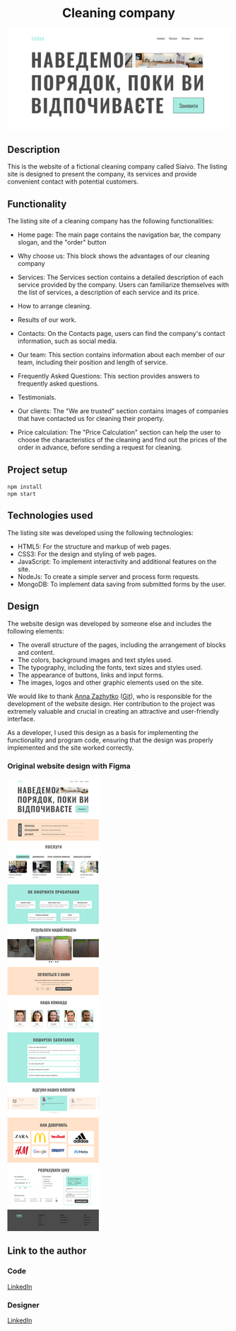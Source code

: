 <h1 align="center">Cleaning company</h1>

![home](/readme_assets/home.png)

## Description
This is the website of a fictional cleaning company called Siaivo. The listing site is designed to present the company, its services and provide convenient contact with potential customers.

## Functionality
The listing site of a cleaning company has the following functionalities:

+ Home page: The main page contains the navigation bar, the company slogan, and the "order" button

+ Why choose us: This block shows the advantages of our cleaning company

+ Services: The Services section contains a detailed description of each service provided by the company. Users can familiarize themselves with the list of services, a description of each service and its price.

+ How to arrange cleaning.

+ Results of our work.

+ Contacts: On the Contacts page, users can find the company's contact information, such as social media.

+ Our team: This section contains information about each member of our team, including their position and length of service.

+ Frequently Asked Questions: This section provides answers to frequently asked questions.

+ Testimonials.

+ Our clients: The "We are trusted" section contains images of companies that have contacted us for cleaning their property.

+ Price calculation: The "Price Calculation" section can help the user to choose the characteristics of the cleaning and find out the prices of the order in advance, before sending a request for cleaning.

## Project setup
```
npm install
npm start
```

## Technologies used
The listing site was developed using the following technologies:

+ HTML5: For the structure and markup of web pages. 
+ CSS3: For the design and styling of web pages. 
+ JavaScript: To implement interactivity and additional features on the site. 
+ NodeJs: To create a simple server and process form requests. 
+ MongoDB: To implement data saving from submitted forms by the user.

## Design
The website design was developed by someone else and includes the following elements:

+ The overall structure of the pages, including the arrangement of blocks and content. 
+ The colors, background images and text styles used. 
+ The typography, including the fonts, text sizes and styles used. 
+ The appearance of buttons, links and input forms. 
+ The images, logos and other graphic elements used on the site.

We would like to thank [Anna Zazhytko](https://www.linkedin.com/in/anna-zazhytko/) ([Git](https://github.com/azazhyk)), who is responsible for the development of the website design. Her contribution to the project was extremely valuable and crucial in creating an attractive and user-friendly interface.

As a developer, I used this design as a basis for implementing the functionality and program code, ensuring that the design was properly implemented and the site worked correctly.

### Original website design with Figma
![](/readme_assets/figma.png)

## Link to the author
### Code
[LinkedIn](https://www.linkedin.com/in/dmytro-chumak/)
### Designer
[LinkedIn](https://www.linkedin.com/in/anna-zazhytko/)
